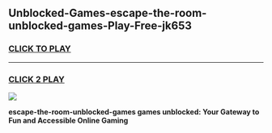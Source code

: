 
## Unblocked-Games-escape-the-room-unblocked-games-Play-Free-jk653
<h3>
<a href="https://premium76.site?title=escape-the-room-unblocked-games&ref=10A">CLICK TO PLAY</a></h3>
<hr>

<h3>
<a href="https://premium76.site?title=escape-the-room-unblocked-games&ref=10A">CLICK 2 PLAY</a>
  
</h3>

<a href="https://premium76.site?title=escape-the-room-unblocked-games&ref=10A"><img src="https://clearcache.store/games.png"></a>


**escape-the-room-unblocked-games games unblocked: Your Gateway to Fun and Accessible Online Gaming**
